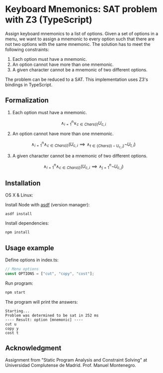 # Keyboard Mnemonics: SAT problem with Z3 (TypeScript)

Assign keyboard mnemonics to a list of options. Given a set of options in a menu, we want to assign
a mnemonic to every option such that there are not two options with the same mnemonic. The solution
has to meet the following constraints:

1. Each option must have a mnemonic.
2. An option cannot have more than one mnemonic.
3. A given character cannot be a mnemonic of two different options.

The problem can be reduced to a SAT. This implementation uses Z3's bindings in TypeScript.

## Formalization

1. Each option must have a mnemonic.

$$
  \land_{i = 1}^n \lor_{c \in Chars(i)} U_{c,i}
$$

2. An option cannot have more than one mnemonic.

$$
  \land_{i = 1}^n \land_{c \in Chars(i)} (U_{c,i} \implies \land_{t \in \{Chars(i) - U_{c,i}\}} \lnot U_{t,i})
$$

3. A given character cannot be a mnemonic of two different options.

$$
  \land_{i = 1}^n \land_{c \in Chars(i)} (U_{c,i} \implies \land_{j=1}^n \lnot U_{c,j})
$$

## Installation

OS X & Linux:

Install Node with [asdf](https://github.com/asdf-vm/asdf-nodejs) (version manager):

```
asdf install
```

Install dependencies:

```sh
npm install
```

## Usage example

Define options in index.ts:

```ts
// Menu options
const OPTIONS = ["cut", "copy", "cost"];
```

Run program:

```sh
npm start
```

The program will print the answers:

```
Starting...
Problem was determined to be sat in 252 ms
---- Result: option [mnemonic] ----
cut u
copy y
cost t
```

## Acknowledgment

Assignment from "Static Program Analysis and Constraint Solving" at Universidad Complutense de Madrid. Prof. Manuel Montenegro.
